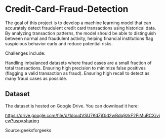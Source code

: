 # Credit-Card-Fraud-Detection
The goal of this project is to develop a machine learning model that can accurately detect fraudulent credit card transactions using historical data. By analyzing transaction patterns, the model should be able to distinguish between normal and fraudulent activity, helping financial institutions flag suspicious behavior early and reduce potential risks.

Challenges include:

Handling imbalanced datasets where fraud cases are a small fraction of total transactions.
Ensuring high precision to minimize false positives (flagging a valid transaction as fraud).
Ensuring high recall to detect as many fraud cases as possible.


## Dataset
The dataset is hosted on Google Drive. You can download it here:

https://drive.google.com/file/d/1dou4VSU7KdZjOid2wBdq9zkF2FiMuRCX/view?usp=sharing

Source:geeksforgeeks
